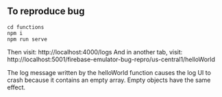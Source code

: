 ## To reproduce bug

```
cd functions
npm i
npm run serve
```

Then visit: http://localhost:4000/logs
And in another tab, visit: http://localhost:5001/firebase-emulator-bug-repro/us-central1/helloWorld

The log message written by the helloWorld function causes the log UI to crash because it contains an empty array. Empty objects have the same effect.